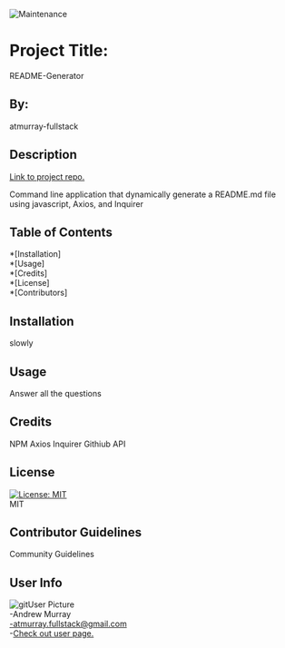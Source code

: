 
![Maintenance](https://img.shields.io/maintenance/no/2020?style=for-the-badge)

# Project Title: 
README-Generator

## By:
atmurray-fullstack

## Description
[Link to project repo.](https://github.com/atmurray-fullstack/README-Generator)

Command line application that dynamically generate a README.md file using javascript, Axios, and Inquirer



## Table of Contents

*[Installation]  
*[Usage]  
*[Credits]  
*[License]  
*[Contributors]  

## Installation
slowly

## Usage
Answer all the questions

## Credits
NPM
 Axios
 Inquirer
 Githiub API

## License
[![License: MIT](https://img.shields.io/badge/License-MIT-yellow.svg)](https://opensource.org/licenses/MIT)<br>MIT

## Contributor Guidelines
Community Guidelines

## User Info
![gitUser Picture](https://avatars3.githubusercontent.com/u/57961866?v=4+&s=35)  
-Andrew Murray  
-atmurray.fullstack@gmail.com  
-[Check out user page.](https://github.com/atmurray-fullstack)
